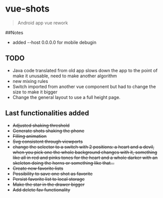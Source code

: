 # vue-shots

> Android app vue rework

##Notes
* added --host 0.0.0.0 for mobile debugin
## TODO

* Java code translated from old app slows down the app to the point of make it unusable,
need to make another algorithm
* new mixing rules
* Switch imported from another vue component but had to change the size to make it bigger
* Change the general layout to use a full height page.


## Last functionalities added
* ~~Adjusted shaking threshold~~
* ~~Generate shots shaking the phone~~
* ~~Filling animation~~
* ~~Svg consistent through viewports~~
* ~~change the selector to a switch with 2 positions: a heart and a devil, when you pick one 
the whole background changes with it, something like all in red and pinks tones for the heart
and a whole darker with an skeleton doing the horns or something like that...~~
* ~~Create new favorite lists~~
* ~~Possibility to save one shot as favorite~~
* ~~Persist favorite list to local storage~~
* ~~Make the star in the drawer bigger~~
* ~~Add delete fav functionality~~
